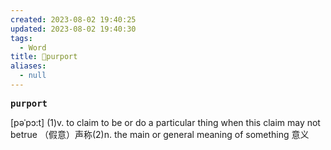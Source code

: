 ```yaml
---
created: 2023-08-02 19:40:25
updated: 2023-08-02 19:40:30
tags:
  - Word
title: 📖purport
aliases:
  - null
---
```


<pre><strong>purport</strong></pre>
[pəˈpɔ:t]
(1)v. to claim to be or do a particular thing when this claim may not betrue （假意）声称(2)n. the main or general meaning of something 意义
